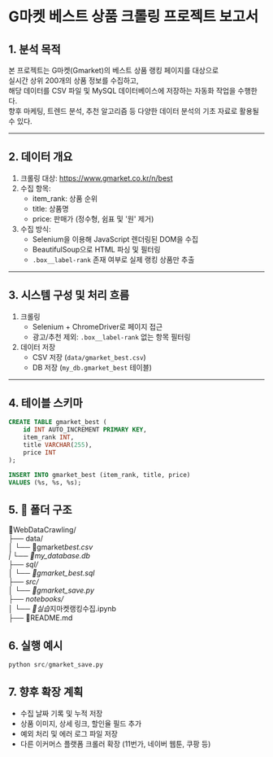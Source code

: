# G마켓 베스트 상품 크롤링 프로젝트 보고서

## 1. 분석 목적

본 프로젝트는 G마켓(Gmarket)의 베스트 상품 랭킹 페이지를 대상으로  
실시간 상위 200개의 상품 정보를 수집하고,  
해당 데이터를 CSV 파일 및 MySQL 데이터베이스에 저장하는 자동화 작업을 수행한다.  
향후 마케팅, 트렌드 분석, 추천 알고리즘 등 다양한 데이터 분석의 기초 자료로 활용될 수 있다.

---

## 2. 데이터 개요

1. 크롤링 대상: https://www.gmarket.co.kr/n/best
2. 수집 항목:
   - item_rank: 상품 순위
   - title: 상품명
   - price: 판매가 (정수형, 쉼표 및 '원' 제거)
3. 수집 방식:
   - Selenium을 이용해 JavaScript 렌더링된 DOM을 수집
   - BeautifulSoup으로 HTML 파싱 및 필터링
   - `.box__label-rank` 존재 여부로 실제 랭킹 상품만 추출

---

## 3. 시스템 구성 및 처리 흐름

1. 크롤링
   - Selenium + ChromeDriver로 페이지 접근
   - 광고/추천 제외: `.box__label-rank` 없는 항목 필터링
2. 데이터 저장
   - CSV 저장 (`data/gmarket_best.csv`)
   - DB 저장 (`my_db.gmarket_best` 테이블)

---

## 4. 테이블 스키마

```sql
CREATE TABLE gmarket_best (
    id INT AUTO_INCREMENT PRIMARY KEY,
    item_rank INT,
    title VARCHAR(255),
    price INT
);

INSERT INTO gmarket_best (item_rank, title, price)
VALUES (%s, %s, %s);
```

## 5. 📂 폴더 구조

📂WebDataCrawling/  
├── data/  
│ └── 📄gmarket*best.csv  
| └── 📄my_database.db  
├── sql/  
│ └── 📄gmarket_best.sql  
├── src/  
│ └── 📄gmarket_save.py  
├── notebooks/  
│ └── 📄실습*지마켓랭킹수집.ipynb  
├── 📄README.md

## 6. 실행 예시

```py
python src/gmarket_save.py
```

## 7. 향후 확장 계획

- 수집 날짜 기록 및 누적 저장
- 상품 이미지, 상세 링크, 할인율 필드 추가
- 예외 처리 및 에러 로그 파일 저장
- 다른 이커머스 플랫폼 크롤러 확장 (11번가, 네이버 웹툰, 쿠팡 등)
